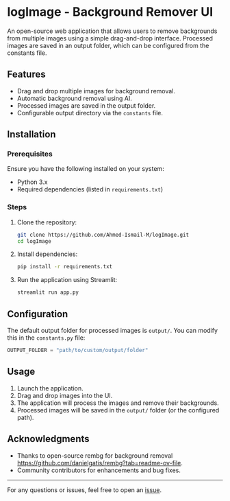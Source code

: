 # logImage - Background Remover UI

An open-source web application that allows users to remove backgrounds from multiple images using a simple drag-and-drop interface. Processed images are saved in an output folder, which can be configured from the constants file.

## Features
- Drag and drop multiple images for background removal.
- Automatic background removal using AI.
- Processed images are saved in the output folder.
- Configurable output directory via the `constants` file.

## Installation

### Prerequisites
Ensure you have the following installed on your system:
- Python 3.x
- Required dependencies (listed in `requirements.txt`)

### Steps
1. Clone the repository:
   ```sh
   git clone https://github.com/Ahmed-Ismail-M/logImage.git
   cd logImage
   ```
2. Install dependencies:
   ```sh
   pip install -r requirements.txt
   ```
3. Run the application using Streamlit:
   ```sh
   streamlit run app.py
   ```

## Configuration
The default output folder for processed images is `output/`. You can modify this in the `constants.py` file:
```python
OUTPUT_FOLDER = "path/to/custom/output/folder"
```

## Usage
1. Launch the application.
2. Drag and drop images into the UI.
3. The application will process the images and remove their backgrounds.
4. Processed images will be saved in the `output/` folder (or the configured path).

## Acknowledgments
- Thanks to open-source rembg for background removal https://github.com/danielgatis/rembg?tab=readme-ov-file.
- Community contributors for enhancements and bug fixes.

---
For any questions or issues, feel free to open an [issue](https://github.com/Ahmed-Ismail-M/logImage/issues).